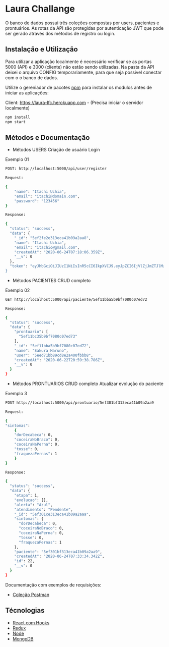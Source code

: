 # Laura Challange

O banco de dados possui três coleções compostas por users, pacientes e prontuários. 
As rotas da API são protegidas por autenticação JWT que pode ser gerado através dos métodos de registro ou login.

## Instalação e Utilização

Para utilizar a aplicação localmente é necessário verificar se as portas 5000 (API) e 3000 (cliente) não estão sendo utilizadas. Na pasta da API deixei o arquivo CONFIG temporariamente, para que seja possivel conectar com o o banco de dados.

Utilize o gereniador de pacotes [npm](https://docs.npmjs.com/) para instalar os modulos antes de iniciar as aplicações:

Client: https://laura-lfc.herokuapp.com - (Precisa iniciar o servidor localmente)

```bash
npm install
npm start
```
## Métodos e Documentação

- Métodos USERS 
Criação de usuário
Login

Exemplo 01

```bash
POST: http://localhost:5000/api/user/register

Request:

{
    "name": "Itachi Uchia",
    "email": "itachi@domain.com",
    "password": "123456"
}

Response:

{
  "status": "success",
  "data": {
    "_id": "5ef2fe2e313eca41b09a2aa8",
    "name": "Itachi Uchia",
    "email": "itachio@gmail.com",
    "createdAt": "2020-06-24T07:18:06.359Z",
    "__v": 0
  },
  "token": "eyJhbGciOiJIUzI1NiIsInR5cCI6IkpXVCJ9.eyJpZCI6IjVlZjJmZTJlMzEzZWNhNDFiMDlhMmFhOCIsImlhdCI6MTU
}
```

- Métodos PACIENTES
CRUD completo

Exemplo 02

```bash
GET http://localhost:5000/api/paciente/5ef11bba5b9bf7080c07ed72

Response:

{
  "status": "success",
  "data": {
    "prontuario": [
      "5ef11bc35b9bf7080c07ed73"
    ],
    "_id": "5ef11bba5b9bf7080c07ed72",
    "name": "Sakura Haruno",
    "user": "5eed71bb89cd8e2a400fbbb8",
    "createdAt": "2020-06-22T20:59:38.786Z",
    "__v": 0
  }
}
```

- Métodos PRONTUARIOS
CRUD completo 
Atualizar evolução do paciente

Exemplo 3

```bash
POST http://localhost:5000/api/prontuario/5ef301bf313eca41b09a2aa9

Request:

{
"sintomas": 
	{
	"dorDecabeca": 0,
	"coceiraNoBraco": 0,
	"coceiraNaPerna": 0,
	"tosse": 0,
	"fraquezaPernas": 1
	}			
}

Response:

{
  "status": "success",
  "data": {
    "etapa": 1,
    "evolucao": [],
    "alerta": "Azul",
    "atendimento": "Pendente",
    "_id": "5ef301ce313eca41b09a2aaa",
    "sintomas": {
      "dorDecabeca": 0,
      "coceiraNoBraco": 0,
      "coceiraNaPerna": 0,
      "tosse": 0,
      "fraquezaPernas": 1
    },
    "paciente": "5ef301bf313eca41b09a2aa9",
    "createdAt": "2020-06-24T07:33:34.342Z",
    "id": 22,
    "__v": 0
  }
}
```

Documentação com exemplos de requisições:

- [Coleção Postman](https://www.getpostman.com/collections/f8f42faaf8a21e6e2adf)

## Técnologias

- [React com Hooks](https://reactjs.org/docs/getting-started.html)
- [Redux](https://redux.js.org/)
- [Node](https://nodejs.org/en/)
- [MongoDB](https://www.mongodb.com)



